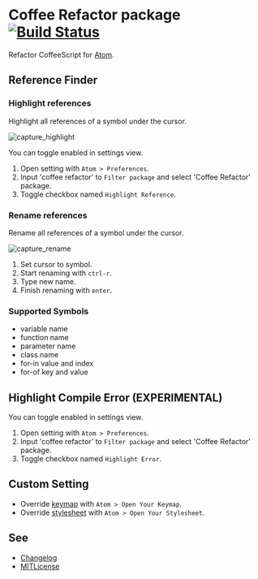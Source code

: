 # Coffee Refactor package [![Build Status](https://travis-ci.org/minodisk/coffee-refactor.svg?branch=master)](https://travis-ci.org/minodisk/coffee-refactor)

Refactor CoffeeScript for [Atom](https://atom.io/).

## Reference Finder

### Highlight references

Highlight all references of a symbol under the cursor.

![capture_highlight](https://cloud.githubusercontent.com/assets/514164/2870666/5a3aafbe-d2d6-11e3-959f-14957255a980.gif)

You can toggle enabled in settings view.

1. Open setting with `Atom > Preferences`.
2. Input 'coffee refactor' to `Filter package` and select 'Coffee Refactor' package.
3. Toggle checkbox named `Highlight Reference`.

### Rename references

Rename all references of a symbol under the cursor.

![capture_rename](https://cloud.githubusercontent.com/assets/514164/2870667/63182d8c-d2d6-11e3-854b-8c196becfd60.gif)

1. Set cursor to symbol.
2. Start renaming with `ctrl-r`.
3. Type new name.
4. Finish renaming with `enter`.

### Supported Symbols

* variable name
* function name
* parameter name
* class name
* for-in value and index
* for-of key and value

## Highlight Compile Error (EXPERIMENTAL)

You can toggle enabled in settings view.

1. Open setting with `Atom > Preferences`.
2. Input 'coffee refactor' to `Filter package` and select 'Coffee Refactor' package.
3. Toggle checkbox named `Highlight Error`.

## Custom Setting

* Override [keymap](kaymaps/coffee-refactor.cson) with `Atom > Open Your Keymap`.
* Override [stylesheet](stylesheets/coffee-refactor.less) with `Atom > Open Your Stylesheet`.

## See

* [Changelog](CHANGELOG.md)
* [MITLicense](LICENSE.md)
